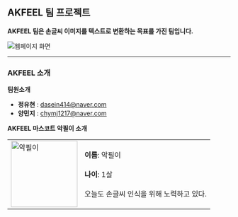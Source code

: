 ## AKFEEL 팀 프로젝트
**AKFEEL 팀은 손글씨 이미지를 텍스트로 변환하는 목표를 가진 팀입니다.**

![웹페이지 화면](https://github.com/user-attachments/assets/535baa24-8f78-42ce-999d-ceb34081a811)

---------------------

### **AKFEEL 소개**

**팀원소개**

* **정유현** : dasein414@naver.com
* **양민지** : chymj1217@naver.com

**AKFEEL 마스코트 악필이 소개**
<table>
  <tr>
    <td><img src="https://github.com/user-attachments/assets/99bc6561-8bce-4e35-82e7-7edc5cc4e439" width="150" alt="악필이"></td>
    <td>
      <strong>이름</strong>: 악필이<br><br>
      <strong>나이</strong>: 1살<br><br>
      오늘도 손글씨 인식을 위해 노력하고 있다.
    </td>
  </tr>
</table>

